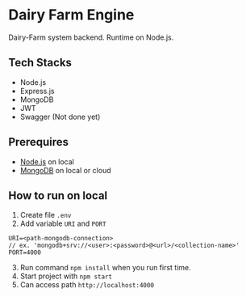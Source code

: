 
# Dairy Farm Engine

Dairy-Farm system backend. Runtime on Node.js.

## Tech Stacks

- Node.js
- Express.js
- MongoDB
- JWT
- Swagger (Not done yet)

## Prerequires

- [Node.js](https://nodejs.org/en/download) on local
- [MongoDB](https://www.prisma.io/dataguide/mongodb/setting-up-a-local-mongodb-database) on local or cloud

## How to run on local

1. Create file `.env`
2. Add variable `URI` and `PORT`
  
```
URI=<path-mongodb-connection> 
// ex. 'mongodb+srv://<user>:<password>@<url>/<collection-name>'
PORT=4000
```

3. Run command `npm install` when you run first time.
4. Start project with `npm start`
5. Can access path `http://localhost:4000`
